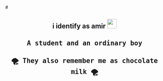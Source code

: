 #<div align="center">
<h2>i identify as amir
<img src="assets/Hand.gif" height="30px">
  <div align="center">
    <h4 align="center"><samp>A student and an ordinary boy</samp></h4>
    <h4 align="center"><samp> 🌪️ They also remember me as chocolate milk 🌪️</samp></h4>
